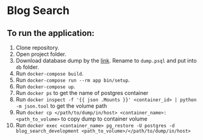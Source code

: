 # Blog Search

## To run the application:
1. Clone repository.
2. Open project folder.
3. Download database dump by the [link](https://www.dropbox.com/sh/cdrfv1pki506t38/AADRvZX_8cQRhPZd8qEcNAeha?dl=0&preview=dump-v2.psql). Rename to `dump.psql` and put into `db` folder.
3. Run `docker-compose build`.
4. Run `docker-compose run --rm app bin/setup`.
5. Run `docker-compose up`.
6. Run `docker ps` to get the name of postgres container
7. Run `docker inspect -f '{{ json .Mounts }}' <container_id> | python -m json.tool` to get the volume path
8. Run `docker cp </path/to/dump/in/host> <container_name>:<path_to_volume>` to copy dump to container volume
9. Run `docker exec <container_name> pg_restore -U postgres -d blog_search_development <path_to_volume>/</path/to/dump/in/host>`
